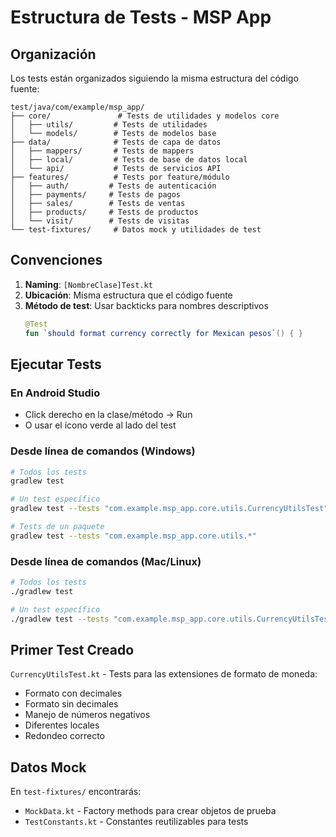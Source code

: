 # Estructura de Tests - MSP App

## Organización

Los tests están organizados siguiendo la misma estructura del código fuente:

```
test/java/com/example/msp_app/
├── core/               # Tests de utilidades y modelos core
│   ├── utils/         # Tests de utilidades
│   └── models/        # Tests de modelos base
├── data/              # Tests de capa de datos
│   ├── mappers/       # Tests de mappers
│   ├── local/         # Tests de base de datos local
│   └── api/           # Tests de servicios API
├── features/          # Tests por feature/módulo
│   ├── auth/         # Tests de autenticación
│   ├── payments/     # Tests de pagos
│   ├── sales/        # Tests de ventas
│   ├── products/     # Tests de productos
│   └── visit/        # Tests de visitas
└── test-fixtures/     # Datos mock y utilidades de test
```

## Convenciones

1. **Naming**: `[NombreClase]Test.kt`
2. **Ubicación**: Misma estructura que el código fuente
3. **Método de test**: Usar backticks para nombres descriptivos
   ```kotlin
   @Test
   fun `should format currency correctly for Mexican pesos`() { }
   ```

## Ejecutar Tests

### En Android Studio
- Click derecho en la clase/método → Run
- O usar el ícono verde al lado del test

### Desde línea de comandos (Windows)
```bash
# Todos los tests
gradlew test

# Un test específico
gradlew test --tests "com.example.msp_app.core.utils.CurrencyUtilsTest"

# Tests de un paquete
gradlew test --tests "com.example.msp_app.core.utils.*"
```

### Desde línea de comandos (Mac/Linux)
```bash
# Todos los tests
./gradlew test

# Un test específico
./gradlew test --tests "com.example.msp_app.core.utils.CurrencyUtilsTest"
```

## Primer Test Creado

`CurrencyUtilsTest.kt` - Tests para las extensiones de formato de moneda:
- Formato con decimales
- Formato sin decimales
- Manejo de números negativos
- Diferentes locales
- Redondeo correcto

## Datos Mock

En `test-fixtures/` encontrarás:
- `MockData.kt` - Factory methods para crear objetos de prueba
- `TestConstants.kt` - Constantes reutilizables para tests